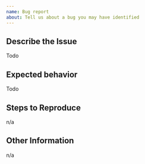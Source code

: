 ```yaml
---
name: Bug report
about: Tell us about a bug you may have identified
---
```


## Describe the Issue

<!-- describe how the issue manifests -->

Todo

## Expected behavior

<!-- describe what the desired behavior would be -->

Todo

## Steps to Reproduce

<!-- steps to reproduce or, if possible, a minimal demo of the issue -->

n/a

## Other Information

<!-- please include any additional information that might be helpful -->

n/a

